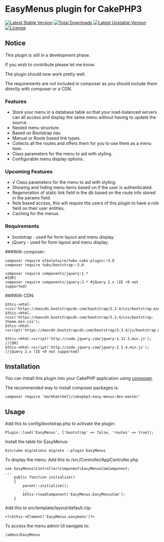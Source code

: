 # EasyMenus plugin for CakePHP3
[![Latest Stable Version](https://poser.pugx.org/markhatchell/cakephp3-easy-menus/v/stable)](https://packagist.org/packages/markhatchell/cakephp3-easy-menus) [![Total Downloads](https://poser.pugx.org/markhatchell/cakephp3-easy-menus/downloads)](https://packagist.org/packages/markhatchell/cakephp3-easy-menus) [![Latest Unstable Version](https://poser.pugx.org/markhatchell/cakephp3-easy-menus/v/unstable)](https://packagist.org/packages/markhatchell/cakephp3-easy-menus) [![License](https://poser.pugx.org/markhatchell/cakephp3-easy-menus/license)](https://packagist.org/packages/markhatchell/cakephp3-easy-menus)

## Notice
This plugin is still in a development phase.

If you wish to contribute please let me know.

The plugin should now work pretty well.

The requirements are not included in composer as you should include them directly with composer or a CDN.

### Features
- Store your menu in a database table so that your load-balanced servers can all access and display the same menu without having to update the source.
- Nested menu structure.
- Based on Bootstrap nav.
- Manual or Route based link types.
- Collects all the routes and offers them for you to use them as a menu item.
- Class parameters for the menu to aid with styling.
- Configurable menu display options.

### Upcoming Features
- √ Class parameters for the menu to aid with styling.
- Showing and hiding menu items based on if the user is authenticated.
- Regeneration of static link field in the db based on the route info stored in the params field.
- Role based access, this will require the users of this plugin to have a role field on their user entities.
- Caching for the menus.

### Requirements
- bootstrap - used for form layout and menu display.
- jQuery - used for form layout and menu display.

###With composer:

```
composer require elboletaire/twbs-cake-plugin:~3.0
composer require twbs/bootstrap:~3.0

composer require components/jquery:1.*
#[OR]
composer require components/jquery:2.* #jQuery 2.x (IE <9 not supported)
```

###With CDN:

```
$this->Html->css('https://maxcdn.bootstrapcdn.com/bootstrap/3.3.4/css/bootstrap.min.css');
$this->Html->css('https://maxcdn.bootstrapcdn.com/bootstrap/3.3.4/css/bootstrap-theme.min.css');
$this->Html->script('https://maxcdn.bootstrapcdn.com/bootstrap/3.3.4/js/bootstrap.min.js');

$this->Html->script('http://code.jquery.com/jquery-1.11.3.min.js');
//[OR]
$this->Html->script('http://code.jquery.com/jquery-2.1.4.min.js'); //jQuery 2.x (IE <9 not supported)

```

## Installation

You can install this plugin into your CakePHP application using [composer](http://getcomposer.org).

The recommended way to install composer packages is:

```
composer require 'markhatchell/cakephp3-easy-menus:dev-master'
```

## Usage

Add this to config/bootstrap.php to activate the plugin:
```
Plugin::load('EasyMenus', ['bootstrap' => false, 'routes' => true]);
```

Install the table for EasyMenus:
```
bin/cake migrations migrate --plugin EasyMenus
```

To display the menu:
Add this to /src/Controller/AppController.php
```
use EasyMenus\Controller\Component\EasyMenusComComponent;
...
    public function initialize()
    {
        parent::initialize();
        ...
        $this->loadComponent('EasyMenus.EasyMenusCom');
    }
```

Add this to src/template/layout/default.ctp:
```
<?=$this->Element('EasyMenus.easymenu')?>
```

To access the menu admin UI navigate to:
```
/admin/EasyMenus
```
